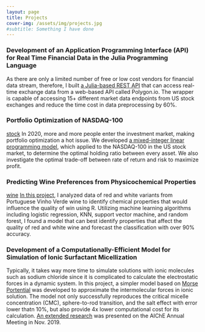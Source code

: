 ```yaml
---
layout: page
title: Projects
cover-img: /assets/img/projects.jpg
#subtitle: Something I have done
---
```


### Development of an Application Programming Interface (API) for Real Time Financial Data in the Julia Programming Language
As there are only a limited number of free or low cost vendors for financial data stream, therefore, I built [a Julia-based REST API](https://github.com/Paliquant/PQPolygonSDK.jl) that can access real-time exchange data from a web-based API called Polygon.io. The wrapper is capable of accessing 15+ different market data endpoints from US stock exchanges and reduce the time cost in data preprocessing by 60%.<br>


### Portfolio Optimization of NASDAQ-100
[stock](/assets/img/stock.jpg)
In 2020, more and more people enter the investment market, making portfolio optimization a hot issue. We developed [a mixed-integer linear programming model](https://github.com/ycpan1012/Portfolio-Optimization-Model), which applied to the NASDAQ-100 in the US stock market, to determine the optimal holding ratio between every asset. We also investigate the optimal trade-off between rate of return and risk to maximize profit.<br>


### Predicting Wine Preferences from Physicochemical Properties
[wine](/assets/img/wine.jpg)
[In this project](https://github.com/ycpan1012/Wine-Quality-Prediction), I analyzed data of red and white variants from Portuguese Vinho Verde wine to identify chemical properties that would influence the quality of win using R. Utilizing machine learning algorithms including logistic regression, KNN, support vector machine, and random forest, I found a model that can best identify properties that affect the quality of red and white wine and forecast the classification with over 90% accuracy.<br/>


### Development of a Computationally-Efficient Model for Simulation of Ionic Surfactant Micellization
Typically, it takes way more time to simulate solutions with ionic molecules such as sodium chloride since it is complicated to calculate the electrostatic forces in a dynamic system. In this project, a simpler model based on [Morse Portential](https://en.wikipedia.org/wiki/Morse_potential) was developed to approximate the intermolecular forces in ionic solution. The model not only successfully reproduces the critical micelle concentration (CMC), sphere-to-rod transition, and the salt effect with error lower thatn 10%, but also provide 4x lower computational cost for its calculation. [An extended research](https://www.aiche.org/conferences/aiche-annual-meeting/2019/proceeding/paper/376bg-modelling-micellization-rhamnolipid-biosurfactant-mesoscale-simulation) was presented on the AIChE Annual Meeting in Nov. 2019.